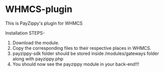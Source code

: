 WHMCS-plugin
============

This is PayZippy's plugin for WHMCS

Installation STEPS-

1) Download the module.
2) Copy the corresponding files to their respective places in WHMCS.
3) payzippy-sdk folder should be stored inside /modules/gateways folder along with payzippy.php
4) You should now see the payzippy module in your back-end!!!